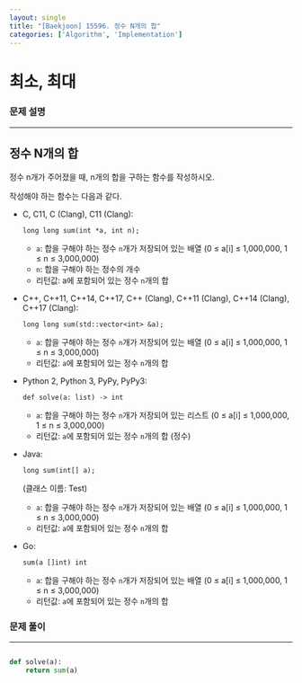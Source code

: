 ```yaml
---
layout: single
title: "[Baekjoon] 15596. 정수 N개의 합"
categories: ['Algorithm', 'Implementation']
---
```




# 최소, 최대

### 문제 설명

---

## 정수 N개의 합

정수 n개가 주어졌을 때, n개의 합을 구하는 함수를 작성하시오.

작성해야 하는 함수는 다음과 같다.

* C, C11, C (Clang), C11 (Clang):

     

    ```
    long long sum(int *a, int n);
    ```

    * `a`: 합을 구해야 하는 정수 `n`개가 저장되어 있는 배열 (0 ≤ a[i] ≤ 1,000,000, 1 ≤ n ≤ 3,000,000)
    * `n`: 합을 구해야 하는 정수의 개수
    * 리턴값: a에 포함되어 있는 정수 `n`개의 합

* C++, C++11, C++14, C++17, C++ (Clang), C++11 (Clang), C++14 (Clang), C++17 (Clang):

     

    ```
    long long sum(std::vector<int> &a);
    ```

    * `a`: 합을 구해야 하는 정수 `n`개가 저장되어 있는 배열 (0 ≤ a[i] ≤ 1,000,000, 1 ≤ n ≤ 3,000,000)
    * 리턴값: `a`에 포함되어 있는 정수 `n`개의 합

* Python 2, Python 3, PyPy, PyPy3:

     

    ```
    def solve(a: list) -> int
    ```

    * `a`: 합을 구해야 하는 정수 `n`개가 저장되어 있는 리스트 (0 ≤ a[i] ≤ 1,000,000, 1 ≤ n ≤ 3,000,000)
    * 리턴값: `a`에 포함되어 있는 정수 `n`개의 합 (정수)

* Java:

     

    ```
    long sum(int[] a);
    ```

     

    (클래스 이름: Test)

    * `a`: 합을 구해야 하는 정수 `n`개가 저장되어 있는 배열 (0 ≤ a[i] ≤ 1,000,000, 1 ≤ n ≤ 3,000,000)
    * 리턴값: `a`에 포함되어 있는 정수 `n`개의 합

* Go: 

    ```
    sum(a []int) int
    ```

    * `a`: 합을 구해야 하는 정수 `n`개가 저장되어 있는 배열 (0 ≤ a[i] ≤ 1,000,000, 1 ≤ n ≤ 3,000,000)
    * 리턴값: `a`에 포함되어 있는 정수 `n`개의 합

### 문제 풀이

---

 

```python

def solve(a):
    return sum(a)
```

<br>

